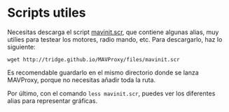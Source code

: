 # Scripts utiles

Necesitas descarga el script [mavinit.scr](http://tridge.github.io/MAVProxy/files/mavinit.scr), que contiene algunas alias, muy utilies para testear los motores, radio mando, etc. Para descargarlo, haz lo siguiente:

```
wget http://tridge.github.io/MAVProxy/files/mavinit.scr
```

Es recomendable guardarlo en el mismo directorio donde se lanza MAVProxy, porque no necesitas añadir toda la ruta.

Por último, con el comando `less mavinit.scr`, puedes ver los diferentes alias para representar gráficas.